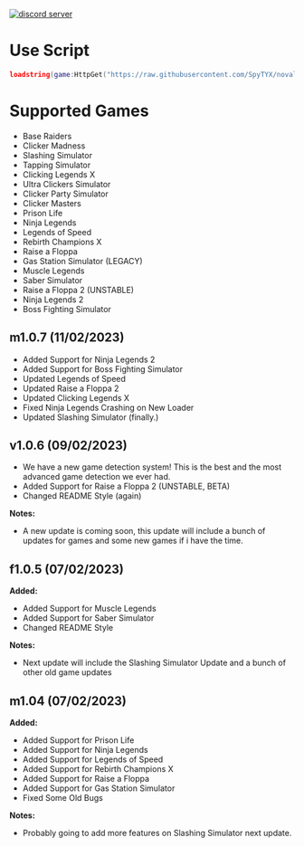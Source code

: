 [![discord server](https://cdn.discordapp.com/attachments/1063180819952324719/1070398524417638420/novalinehub-banner.png)]()

# Use Script
```lua
loadstring(game:HttpGet("https://raw.githubusercontent.com/SpyTYX/novaline-hub/main/main.lua"))()
```

# Supported Games
- Base Raiders
- Clicker Madness
- Slashing Simulator
- Tapping Simulator
- Clicking Legends X
- Ultra Clickers Simulator
- Clicker Party Simulator
- Clicker Masters
- Prison Life
- Ninja Legends
- Legends of Speed
- Rebirth Champions X
- Raise a Floppa
- Gas Station Simulator (LEGACY)
- Muscle Legends
- Saber Simulator
- Raise a Floppa 2 (UNSTABLE)
- Ninja Legends 2
- Boss Fighting Simulator

## **m1.0.7** (11/02/2023)
- Added Support for Ninja Legends 2
- Added Support for Boss Fighting Simulator
- Updated Legends of Speed
- Updated Raise a Floppa 2
- Updated Clicking Legends X
- Fixed Ninja Legends Crashing on New Loader
- Updated Slashing Simulator (finally.)

## **v1.0.6** (09/02/2023)
- We have a new game detection system! This is the best and the most advanced game detection we ever had.
- Added Support for Raise a Floppa 2 (UNSTABLE, BETA)
- Changed README Style (again)

**Notes:**
- A new update is coming soon, this update will include a bunch of updates for games and some new games if i have the time.

## **f1.0.5 (07/02/2023)**
**Added:**
- Added Support for Muscle Legends
- Added Support for Saber Simulator
- Changed README Style

**Notes:**
- Next update will include the Slashing Simulator Update and a bunch of other old game updates

## **m1.04 (07/02/2023)**
**Added:**
- Added Support for Prison Life
- Added Support for Ninja Legends
- Added Support for Legends of Speed
- Added Support for Rebirth Champions X
- Added Support for Raise a Floppa
- Added Support for Gas Station Simulator
- Fixed Some Old Bugs

**Notes:**
- Probably going to add more features on Slashing Simulator next update.
